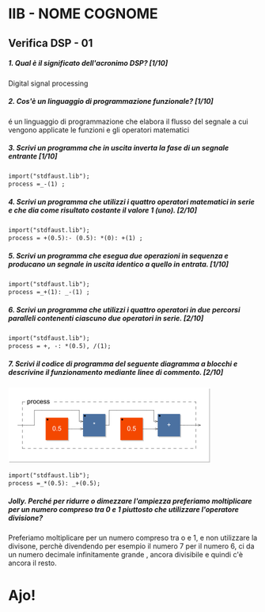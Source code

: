 # IIB - NOME COGNOME

## Verifica DSP - 01

##### 1. Qual è il significato dell'acronimo _DSP_? [1/10]

Digital signal processing

##### 2. Cos'è un linguaggio di programmazione funzionale? [1/10]
 é un linguaggio di programmazione che  elabora il flusso del segnale a cui vengono applicate le funzioni e gli operatori  matematici

##### 3. Scrivi un programma che in uscita inverta la fase di un segnale entrante [1/10]

```
import("stdfaust.lib");
process =_-(1) ;
```

##### 4. Scrivi un programma che utilizzi i quattro operatori matematici in serie e che dia come risultato costante il valore 1 (_uno_). [2/10]

```
import("stdfaust.lib");
process = +(0.5):- (0.5): *(0): +(1) ;
```

##### 5. Scrivi un programma che esegua due operazioni in sequenza e producano un segnale in uscita identico a quello in entrata. [1/10]

```
import("stdfaust.lib");
process =_+(1): _-(1) ; 
```

##### 6. Scrivi un programma che utilizzi i quattro operatori in due percorsi paralleli contenenti ciascuno due operatori in serie. [2/10]

```
import("stdfaust.lib");
process = +, -: *(0.5), /(1); 
```

##### 7. Scrivi il codice di programma del seguente diagramma a blocchi e descrivine il funzionamento mediante linee di commento. [2/10]

![verifica](https://github.com/LSSN/2019-05-24-2A-VERIFICA/blob/master/process.png)

```
import("stdfaust.lib");
process =_*(0.5): _+(0.5); 
```

##### Jolly. Perché per ridurre o dimezzare l'ampiezza preferiamo moltiplicare per un numero compreso tra 0 e 1 piuttosto che utilizzare l'operatore divisione?

Preferiamo moltiplicare per un numero compreso tra o e 1, e non utilizzare la divisone, perchè divendendo per esempio il numero 7 per il numero 6,  ci da un numero decimale infinitamente grande , ancora divisibile e quindi c'è ancora il resto.

# Ajo!
